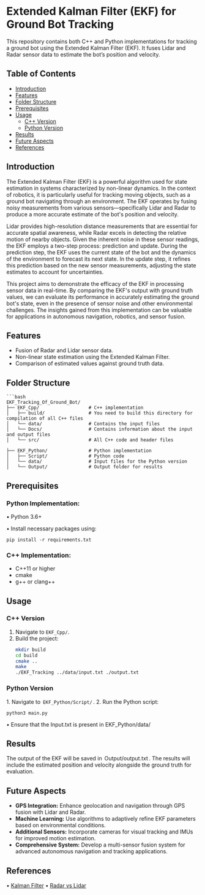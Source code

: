 # Extended Kalman Filter (EKF) for Ground Bot Tracking

This repository contains both C++ and Python implementations for tracking a ground bot using the Extended Kalman Filter (EKF). It fuses Lidar and Radar sensor data to estimate the bot’s position and velocity.

## Table of Contents
- [Introduction](#introduction)
- [Features](#features)
- [Folder Structure](#folder-structure)
- [Prerequisites](#prerequisites)
- [Usage](#usage)
  - [C++ Version](#c-version)
  - [Python Version](#python-version)
- [Results](#results)
- [Future Aspects](#future-aspects)
- [References](#references)

## Introduction

The Extended Kalman Filter (EKF) is a powerful algorithm used for state estimation in systems characterized by non-linear dynamics. In the context of robotics, it is particularly useful for tracking moving objects, such as a ground bot navigating through an environment. The EKF operates by fusing noisy measurements from various sensors—specifically Lidar and Radar to produce a more accurate estimate of the bot's position and velocity.

Lidar provides high-resolution distance measurements that are essential for accurate spatial awareness, while Radar excels in detecting the relative motion of nearby objects. Given the inherent noise in these sensor readings, the EKF employs a two-step process: prediction and update. During the prediction step, the EKF uses the current state of the bot and the dynamics of the environment to forecast its next state. In the update step, it refines this prediction based on the new sensor measurements, adjusting the state estimates to account for uncertainties.

This project aims to demonstrate the efficacy of the EKF in processing sensor data in real-time. By comparing the EKF's output with ground truth values, we can evaluate its performance in accurately estimating the ground bot's state, even in the presence of sensor noise and other environmental challenges. The insights gained from this implementation can be valuable for applications in autonomous navigation, robotics, and sensor fusion.

## Features
- Fusion of Radar and Lidar sensor data.
- Non-linear state estimation using the Extended Kalman Filter.
- Comparison of estimated values against ground truth data.
  
## Folder Structure
    ```bash
    EKF_Tracking_Of_Ground_Bot/
    ├── EKF_Cpp/                  # C++ implementation
    │   ├── build/                # You need to build this directory for compilation of all C++ files
    │   └── data/                 # Contains the input files
    │   └── Docs/                 # Contains information about the input and output files
    │   └── src/                  # All C++ code and header files
    
    ├── EKF_Python/               # Python implementation
    │   ├── Script/               # Python code
    │   └── data/                 # Input files for the Python version
    │   └── Output/               # Output folder for results

## Prerequisites

### Python Implementation:
•⁠  ⁠Python 3.6+

•⁠  ⁠Install necessary packages using:
 
    pip install -r requirements.txt


### C++ Implementation:
- C++11 or higher
- cmake
- g++ or clang++

## Usage

### C++ Version
1. Navigate to `EKF_Cpp/`.
2. Build the project:
   ```bash
   mkdir build
   cd build
   cmake ..
   make
   ./EKF_Tracking ../data/input.txt ./output.txt

 ### Python Version
1.⁠ ⁠Navigate to ⁠ `EKF_Python/Script/` ⁠.
2.⁠ ⁠Run the Python script:
    
    python3 main.py
•⁠  ⁠Ensure that the Input.txt is present in EKF_Python/data/


## Results
The output of the EKF will be saved in ⁠ Output/output.txt ⁠. The results will include the estimated position and velocity alongside the ground truth for evaluation.

## Future Aspects
- **GPS Integration:** Enhance geolocation and navigation through GPS fusion with Lidar and Radar.
- **Machine Learning:** Use algorithms to adaptively refine EKF parameters based on environmental conditions.
- **Additional Sensors:** Incorporate cameras for visual tracking and IMUs for improved motion estimation.
- **Comprehensive System:** Develop a multi-sensor fusion system for advanced autonomous navigation and tracking applications.

## References
•⁠  ⁠[Kalman Filter](https://en.wikipedia.org/wiki/Kalman_filter)
•⁠  ⁠[Radar vs Lidar](https://spectrum.ieee.org/radar-vs-lidar)
